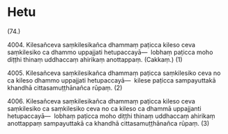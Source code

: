 # Hetu

(74.)

4004\. Kilesañceva saṃkilesikañca dhammaṃ paṭicca kileso ceva saṃkilesiko ca dhammo uppajjati hetupaccayā—  lobhaṃ paṭicca moho diṭṭhi thinaṃ uddhaccaṃ ahirikaṃ anottappaṃ. (Cakkaṃ.) (1)

4005\. Kilesañceva saṃkilesikañca dhammaṃ paṭicca saṃkilesiko ceva no ca kileso dhammo uppajjati hetupaccayā—  kilese paṭicca sampayuttakā khandhā cittasamuṭṭhānañca rūpaṃ. (2)

4006\. Kilesañceva saṃkilesikañca dhammaṃ paṭicca kileso ceva saṃkilesiko ca saṃkilesiko ceva no ca kileso ca dhammā uppajjanti hetupaccayā—  lobhaṃ paṭicca moho diṭṭhi thinaṃ uddhaccaṃ ahirikaṃ anottappaṃ sampayuttakā ca khandhā cittasamuṭṭhānañca rūpaṃ. (3)
